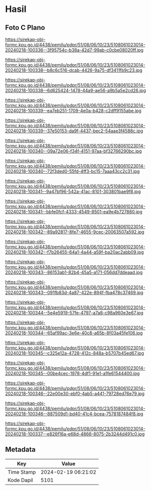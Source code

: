 # Hasil

## Foto C Plano

https://sirekap-obj-formc.kpu.go.id/4438/pemilu/pdpr/51/08/06/10/23/5108061023014-20240218-100336--3f95754c-b38a-42d7-99ab-c0cbe08020ff.jpg

https://sirekap-obj-formc.kpu.go.id/4438/pemilu/pdpr/51/08/06/10/23/5108061023014-20240218-100338--b8c6c516-dcab-4426-9a75-df3411fb9c23.jpg

https://sirekap-obj-formc.kpu.go.id/4438/pemilu/pdpr/51/08/06/10/23/5108061023014-20240218-100338--6d625424-1478-44a9-ae56-a9b5a5e2cd26.jpg

https://sirekap-obj-formc.kpu.go.id/4438/pemilu/pdpr/51/08/06/10/23/5108061023014-20240218-100339--ea7eb251-1709-4e0a-b428-c2dff9155abe.jpg

https://sirekap-obj-formc.kpu.go.id/4438/pemilu/pdpr/51/08/06/10/23/5108061023014-20240218-100339--37e50153-da9f-4437-bec2-54aae3f4588c.jpg

https://sirekap-obj-formc.kpu.go.id/4438/pemilu/pdpr/51/08/06/10/23/5108061023014-20240218-100340--09a72e06-f34f-4151-97aa-bf32766290bc.jpg

https://sirekap-obj-formc.kpu.go.id/4438/pemilu/pdpr/51/08/06/10/23/5108061023014-20240218-100340--72f3ded0-55fd-4ff3-bc15-7aaa43cc2c31.jpg

https://sirekap-obj-formc.kpu.go.id/4438/pemilu/pdpr/51/08/06/10/23/5108061023014-20240218-100341--9a47bf96-542a-41ac-8101-303801bae9f8.jpg

https://sirekap-obj-formc.kpu.go.id/4438/pemilu/pdpr/51/08/06/10/23/5108061023014-20240218-100341--bbfe0fcf-4333-4549-8501-ea9e4b727880.jpg

https://sirekap-obj-formc.kpu.go.id/4438/pemilu/pdpr/51/08/06/10/23/5108061023014-20240218-100342--89a92817-8fe7-4655-9cec-20063507a592.jpg

https://sirekap-obj-formc.kpu.go.id/4438/pemilu/pdpr/51/08/06/10/23/5108061023014-20240218-100342--f7b26455-64a1-4a44-a59f-ba20ac2abb09.jpg

https://sirekap-obj-formc.kpu.go.id/4438/pemilu/pdpr/51/08/06/10/23/5108061023014-20240218-100343--86153ab1-82b4-45a5-a171-056dd7ddeaad.jpg

https://sirekap-obj-formc.kpu.go.id/4438/pemilu/pdpr/51/08/06/10/23/5108061023014-20240218-100343--091fb83d-4a87-422e-894f-fba478c37469.jpg

https://sirekap-obj-formc.kpu.go.id/4438/pemilu/pdpr/51/08/06/10/23/5108061023014-20240218-100344--5e4e5919-57fe-4797-a7a8-c98a960e3e67.jpg

https://sirekap-obj-formc.kpu.go.id/4438/pemilu/pdpr/51/08/06/10/23/5108061023014-20240218-100344--65af99ac-3e6e-40c8-a65b-8f03a45fe106.jpg

https://sirekap-obj-formc.kpu.go.id/4438/pemilu/pdpr/51/08/06/10/23/5108061023014-20240218-100345--c325e12a-4728-412c-848a-b5707b45ed67.jpg

https://sirekap-obj-formc.kpu.go.id/4438/pemilu/pdpr/51/08/06/10/23/5108061023014-20240218-100345--00be4cec-1978-4df1-91e1-a1fe61544400.jpg

https://sirekap-obj-formc.kpu.go.id/4438/pemilu/pdpr/51/08/06/10/23/5108061023014-20240218-100346--22e00e30-ebf0-4ab5-a441-79728ed76e79.jpg

https://sirekap-obj-formc.kpu.go.id/4438/pemilu/pdpr/51/08/06/10/23/5108061023014-20240218-100346--887509d1-bd40-41c4-bcea-7578187484f8.jpg

https://sirekap-obj-formc.kpu.go.id/4438/pemilu/pdpr/51/08/06/10/23/5108061023014-20240218-100337--e826f16a-e68d-4866-8075-2b3244d491c0.jpg


## Metadata

| Key        | Value               |
| ---------- | ------------------- |
| Time Stamp | 2024-02-19 06:21:02 |
| Kode Dapil | 5101                |



